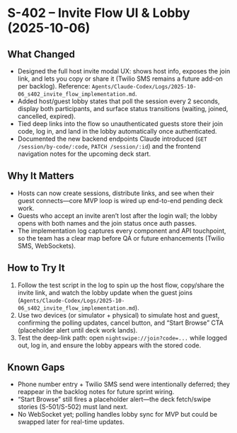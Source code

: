 # S-402 – Invite Flow UI & Lobby (2025-10-06)

## What Changed
- Designed the full host invite modal UX: shows host info, exposes the join link, and lets you copy or share it (Twilio SMS remains a future add-on per backlog). Reference: `Agents/Claude-Codex/Logs/2025-10-06_s402_invite_flow_implementation.md`.
- Added host/guest lobby states that poll the session every 2 seconds, display both participants, and surface status transitions (waiting, joined, cancelled, expired).
- Tied deep links into the flow so unauthenticated guests store their join code, log in, and land in the lobby automatically once authenticated.
- Documented the new backend endpoints Claude introduced (`GET /session/by-code/:code`, `PATCH /session/:id`) and the frontend navigation notes for the upcoming deck start.

## Why It Matters
- Hosts can now create sessions, distribute links, and see when their guest connects—core MVP loop is wired up end-to-end pending deck work.
- Guests who accept an invite aren’t lost after the login wall; the lobby opens with both names and the join status once auth passes.
- The implementation log captures every component and API touchpoint, so the team has a clear map before QA or future enhancements (Twilio SMS, WebSockets).

## How to Try It
1. Follow the test script in the log to spin up the host flow, copy/share the invite link, and watch the lobby update when the guest joins (`Agents/Claude-Codex/Logs/2025-10-06_s402_invite_flow_implementation.md`).
2. Use two devices (or simulator + physical) to simulate host and guest, confirming the polling updates, cancel button, and “Start Browse” CTA (placeholder alert until deck work lands).
3. Test the deep-link path: open `nightswipe://join?code=...` while logged out, log in, and ensure the lobby appears with the stored code.

## Known Gaps
- Phone number entry + Twilio SMS send were intentionally deferred; they reappear in the backlog notes for future sprint wiring.
- “Start Browse” still fires a placeholder alert—the deck fetch/swipe stories (S-501/S-502) must land next.
- No WebSocket yet; polling handles lobby sync for MVP but could be swapped later for real-time updates.
